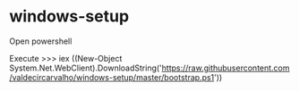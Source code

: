 # windows-setup

Open powershell

Execute >>> iex ((New-Object System.Net.WebClient).DownloadString('https://raw.githubusercontent.com/valdecircarvalho/windows-setup/master/bootstrap.ps1'))

